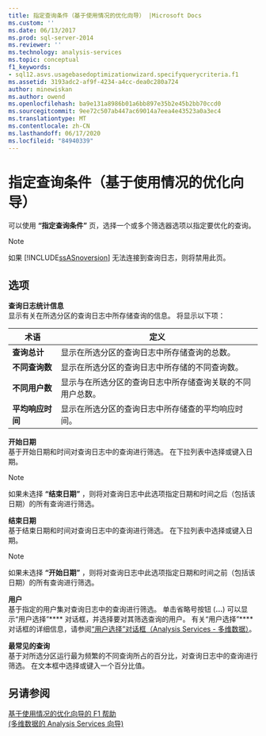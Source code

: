 ```yaml
---
title: 指定查询条件（基于使用情况的优化向导） |Microsoft Docs
ms.custom: ''
ms.date: 06/13/2017
ms.prod: sql-server-2014
ms.reviewer: ''
ms.technology: analysis-services
ms.topic: conceptual
f1_keywords:
- sql12.asvs.usagebasedoptimizationwizard.specifyquerycriteria.f1
ms.assetid: 3193adc2-af9f-4234-a4cc-dea0c280a724
author: minewiskan
ms.author: owend
ms.openlocfilehash: ba9e131a8986b01a6bb897e35b2e45b2bb70ccd0
ms.sourcegitcommit: 9ee72c507ab447ac69014a7eea4e43523a0a3ec4
ms.translationtype: MT
ms.contentlocale: zh-CN
ms.lasthandoff: 06/17/2020
ms.locfileid: "84940339"
---
```

# <a name="specify-query-criteria-usage-based-optimization-wizard"></a>指定查询条件（基于使用情况的优化向导）
  可以使用 **“指定查询条件”** 页，选择一个或多个筛选器选项以指定要优化的查询。  
  
> [!NOTE]  
>  如果 [!INCLUDE[ssASnoversion](../includes/ssasnoversion-md.md)] 无法连接到查询日志，则将禁用此页。  
  
## <a name="options"></a>选项  
 **查询日志统计信息**  
 显示有关在所选分区的查询日志中所存储查询的信息。 将显示以下项：  
  
|术语|定义|  
|----------|----------------|  
|**查询总计**|显示在所选分区的查询日志中所存储查询的总数。|  
|**不同查询数**|显示在所选分区的查询日志中所存储的不同查询数。|  
|**不同用户数**|显示与在所选分区的查询日志中所存储查询关联的不同用户总数。|  
|**平均响应时间**|显示在所选分区的查询日志中所存储查的平均响应时间。|  
  
 **开始日期**  
 基于开始日期和时间对查询日志中的查询进行筛选。 在下拉列表中选择或键入日期。  
  
> [!NOTE]  
>   如果未选择 **“结束日期”** ，则将对查询日志中此选项指定日期和时间之后（包括该日期）的所有查询进行筛选。  
  
 **结束日期**  
 基于结束日期和时间对查询日志中的查询进行筛选。 在下拉列表中选择或键入日期。  
  
> [!NOTE]  
>   如果未选择 **“开始日期”** ，则将对查询日志中此选项指定日期和时间之前（包括该日期）的所有查询进行筛选。  
  
 **用户**  
 基于指定的用户集对查询日志中的查询进行筛选。 单击省略号按钮 (**...**) 可以显示“用户选择”**** 对话框，并选择要对其筛选查询的用户。 有关“用户选择”**** 对话框的详细信息，请参阅[“用户选择”对话框（Analysis Services - 多维数据）](user-selection-dialog-box-analysis-services-multidimensional-data.md)。  
  
 **最常见的查询**  
 基于对所选分区运行最为频繁的不同查询所占的百分比，对查询日志中的查询进行筛选。 在文本框中选择或键入一个百分比值。  
  
## <a name="see-also"></a>另请参阅  
 [基于使用情况的优化向导的 F1 帮助](usage-based-optimization-wizard-f1-help.md)   
 [&#40;多维数据的 Analysis Services 向导&#41;](analysis-services-wizards-multidimensional-data.md)  
  
  
